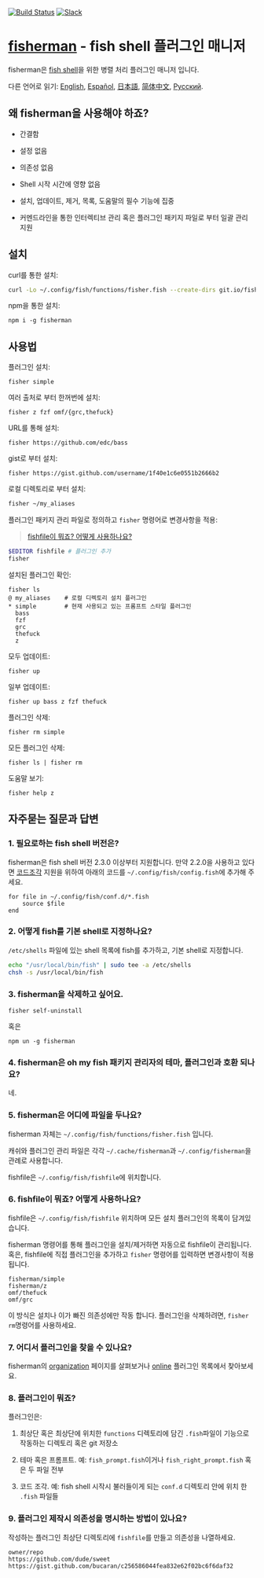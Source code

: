 [slack-link]: https://fisherman-wharf.herokuapp.com
[slack-badge]: https://fisherman-wharf.herokuapp.com/badge.svg
[travis-link]: https://travis-ci.org/fisherman/fisherman
[travis-badge]: https://img.shields.io/travis/fisherman/fisherman.svg

[organization]: https://github.com/fisherman
[fish shell]: https://github.com/fish-shell/fish-shell
[fisherman]: http://fisherman.sh
[online]: http://fisherman.sh/#search

[English]: ../../README.md
[Español]: ../es-ES
[简体中文]: ../zh-CN
[日本語]: ../jp-JA
[Русский]: ../ru-RU

[![Build Status][travis-badge]][travis-link]
[![Slack][slack-badge]][slack-link]

# [fisherman] - fish shell 플러그인 매니저

fisherman은 [fish shell]을 위한 병렬 처리 플러그인 매니저 입니다.

다른 언어로 읽기: [English], [Español], [日本語], [简体中文], [Русский].

## 왜 fisherman을 사용해야 하죠?

* 간결함

* 설정 없음

* 의존성 없음

* Shell 시작 시간에 영향 없음

* 설치, 업데이트, 제거, 목록, 도움말의 필수 기능에 집중

* 커멘드라인을 통한 인터렉티브 관리 혹은 플러그인 패키지 파일로 부터 일괄 관리 지원

## 설치

curl를 통한 설치:

```sh
curl -Lo ~/.config/fish/functions/fisher.fish --create-dirs git.io/fisherman
```

npm을 통한 설치:

```
npm i -g fisherman
```

## 사용법

플러그인 설치:

```
fisher simple
```

여러 출처로 부터 한꺼번에 설치:

```
fisher z fzf omf/{grc,thefuck}
```

URL를 통해 설치:

```
fisher https://github.com/edc/bass
```

gist로 부터 설치:

```
fisher https://gist.github.com/username/1f40e1c6e0551b2666b2
```

로컬 디렉토리로 부터 설치:

```sh
fisher ~/my_aliases
```

플러그인 패키지 관리 파일로 정의하고 `fisher` 명령어로 변경사항을 적용:

> [fishfile이 뭐죠? 어떻게 사용하나요?](#6-fishfile이-뭐죠?-어떻게-사용하나요?)

```sh
$EDITOR fishfile # 플러그인 추가
fisher
```

설치된 플러그인 확인:

```
fisher ls
@ my_aliases    # 로컬 디렉토리 설치 플러그인
* simple        # 현재 사용되고 있는 프롬프트 스타일 플러그인
  bass
  fzf
  grc
  thefuck
  z
```

모두 업데이트:

```
fisher up
```

일부 업데이트:

```
fisher up bass z fzf thefuck
```

플러그인 삭제:

```
fisher rm simple
```

모든 플러그인 삭제:

```
fisher ls | fisher rm
```

도움말 보기:

```
fisher help z
```

## 자주묻는 질문과 답변

### 1. 필요로하는 fish shell 버전은?

fisherman은 fish shell 버전 2.3.0 이상부터 지원합니다. 만약 2.2.0을 사용하고 있다면 [코드조각](#8-플러그인이-뭐죠?) 지원을 위하여 아래의 코드를 `~/.config/fish/config.fish`에 추가해 주세요.

```fish
for file in ~/.config/fish/conf.d/*.fish
    source $file
end
```

### 2. 어떻게 fish를 기본 shell로 지정하나요?

`/etc/shells` 파일에 있는 shell 목록에 fish를 추가하고, 기본 shell로 지정합니다.

```sh
echo "/usr/local/bin/fish" | sudo tee -a /etc/shells
chsh -s /usr/local/bin/fish
```

### 3. fisherman을 삭제하고 싶어요.

```fish
fisher self-uninstall
```

혹은

```
npm un -g fisherman
```

### 4. fisherman은 oh my fish 패키지 관리자의 테마, 플러그인과 호환 되나요?

네.

### 5. fisherman은 어디에 파일을 두나요?

fisherman 자체는 `~/.config/fish/functions/fisher.fish` 입니다.

캐쉬와 플러그인 관리 파일은 각각 `~/.cache/fisherman`과 `~/.config/fisherman`을 관례로 사용합니다.

fishfile은 `~/.config/fish/fishfile`에 위치합니다.

### 6. fishfile이 뭐죠? 어떻게 사용하나요?

fishfile은 `~/.config/fish/fishfile` 위치하며 모든 설치 플러그인의 목록이 담겨있습니다.

fisherman 명령어를 통해 플러그인을 설치/제거하면 자동으로 fishfile이 관리됩니다. 혹은, fishfile에 직접 플러그인을 추가하고 `fisher` 명령어를 입력하면 변경사항이 적용됩니다.

```
fisherman/simple
fisherman/z
omf/thefuck
omf/grc
```

이 방식은 설치나 이가 빠진 의존성에만 작동 합니다. 플러그인을 삭제하려면, `fisher rm`명령어를 사용하세요.

### 7. 어디서 플러그인을 찾을 수 있나요?

fisherman의 [organization] 페이지를 살펴보거나 [online] 플러그인 목록에서 찾아보세요.

### 8. 플러그인이 뭐죠?

플러그인은:

1. 최상단 혹은 최상단에 위치한 `functions` 디렉토리에 담긴 `.fish`파일이 기능으로 작동하는 디렉토리 혹은 git 저장소

2. 테마 혹은 프롬프트. 예: `fish_prompt.fish`이거나 `fish_right_prompt.fish` 혹은 두 파일 전부

3. 코드 조각. 예: fish shell 시작시 불러들이게 되는 `conf.d` 디렉토리 안에 위치 한 `.fish` 파일들

### 9. 플러그인 제작시 의존성을 명시하는 방법이 있나요?

작성하는 플러그인 최상단 디렉토리에  `fishfile`를 만들고 의존성을 나열하세요.

```fish
owner/repo
https://github.com/dude/sweet
https://gist.github.com/bucaran/c256586044fea832e62f02bc6f6daf32
```
